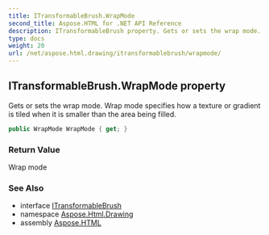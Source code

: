 ```yaml
---
title: ITransformableBrush.WrapMode
second_title: Aspose.HTML for .NET API Reference
description: ITransformableBrush property. Gets or sets the wrap mode. Wrap mode specifies how a texture or gradient is tiled when it is smaller than the area being filled
type: docs
weight: 20
url: /net/aspose.html.drawing/itransformablebrush/wrapmode/
---
```

## ITransformableBrush.WrapMode property

Gets or sets the wrap mode. Wrap mode specifies how a texture or gradient is tiled when it is smaller than the area being filled.

```csharp
public WrapMode WrapMode { get; }
```

### Return Value

Wrap mode

### See Also

* interface [ITransformableBrush](../)
* namespace [Aspose.Html.Drawing](../../itransformablebrush/)
* assembly [Aspose.HTML](../../../)
